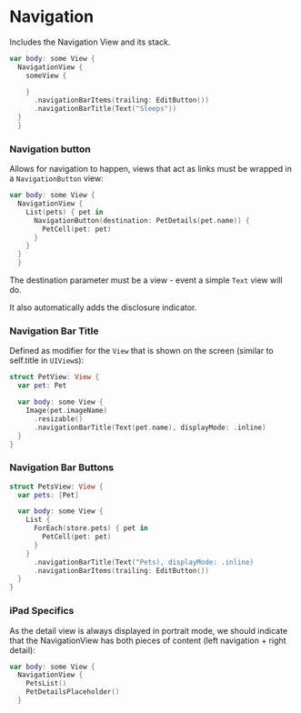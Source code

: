 # Navigation

Includes the Navigation View and its stack.

```swift
var body: some View {
  NavigationView {
    someView {

    }
      .navigationBarItems(trailing: EditButton())
      .navigationBarTitle(Text("Sleeps"))
  }
  }
```

### Navigation button

Allows for navigation to happen, views that act as links must be wrapped in a `NavigationButton` view:

```swift
var body: some View {
  NavigationView {
    List(pets) { pet in
      NavigationButton(destination: PetDetails(pet.name)) {
        PetCell(pet: pet)
      }
    }
  }
  }
```

The destination parameter must be a view - event a simple `Text` view will do.

It also automatically adds the disclosure indicator.

### Navigation Bar Title

Defined as modifier for the `View` that is shown on the screen \(similar to self.title in `UIView`s\):

```swift
struct PetView: View {
  var pet: Pet

  var body: some View {
    Image(pet.imageName)
      .resizable()
      .navigationBarTitle(Text(pet.name), displayMode: .inline)
  }
}
```

### Navigation Bar Buttons

```swift
struct PetsView: View {
  var pets: [Pet]

  var body: some View {
    List {
      ForEach(store.pets) { pet in
        PetCell(pet: pet)
      }
    }
      .navigationBarTitle(Text("Pets), displayMode: .inline)
      .navigationBarItems(trailing: EditButton())
  }
}
```

### iPad Specifics

As the detail view is always displayed in portrait mode, we should indicate that the NavigationView has both pieces of content \(left navigation + right detail\):

```swift
var body: some View {
  NavigationView {
    PetsList()
    PetDetailsPlaceholder()
  }
```

